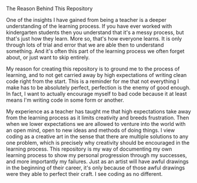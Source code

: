 The Reason Behind This Repository

One of the insights I have gained from being a teacher is a deeper understanding of the learning process. If you have ever worked with kindergarten students then 
you understand that it's a messy process, but that's just how they learn. More so, that's how everyone learns. It is only through lots of trial and error that we 
are able then to understand something. And it's often this part of the learning process we often forget about, or just want to skip entirely. 

My reason for creating this repository is to ground me to the process of learning, and to not get carried away by high expectations of writing clean code right from
the start. This is a reminder for me that not everything I make has to be absolutely perfect, perfection is the enemy of good enough. In fact, I want to actually 
encourage myself to bad code because it at least means I'm writing code in some form or another. 

My experience as a teacher has taught me that high expectations take away from the learning process as it limits creativity and breeds frustration. Then when we 
lower expectations we are allowed to venture into the world with an open mind, open to new ideas and methods of doing things. I view coding as a creative art in 
the sense that there are multiple solutions to any one problem, which is precisely why creativity should be encouraged in the learning process. This repository 
is my way of documenting my own learning process to show my personal progression through my successes, and more importantly my failures. Just as an artist will 
have awful drawings in the beginning of their career, it's only because of those awful drawings were they able to perfect their craft. I see coding as no different.
